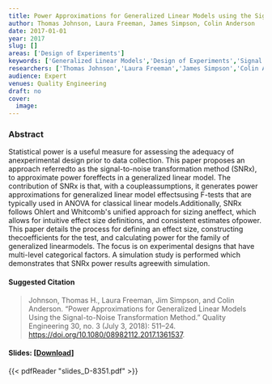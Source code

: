 ```yaml
---
title: Power Approximations for Generalized Linear Models using the Signal-to-Noise Transformation Method
author: Thomas Johnson, Laura Freeman, James Simpson, Colin Anderson
date: 2017-01-01
year: 2017
slug: []
areas: ['Design of Experiments']
keywords: ['Generalized Linear Models','Design of Experiments','Signal to Noise Ratio','Test Adequacy']
researchers: ['Thomas Johnson','Laura Freeman','James Simpson','Colin Anderson']
audience: Expert
venues: Quality Engineering
draft: no
cover:
  image: 
---
```




### Abstract
Statistical power is a useful measure for assessing the adequacy of anexperimental design prior to data collection. This paper proposes an approach referredto as the signal-to-noise transformation method (SNRx), to approximate power foreffects in a generalized linear model. The contribution of SNRx is that, with a coupleassumptions, it generates power approximations for generalized linear model effectsusing F-tests that are typically used in ANOVA for classical linear models.Additionally, SNRx follows Ohlert and Whitcomb's unified approach for sizing aneffect, which allows for intuitive effect size definitions, and consistent estimates ofpower. This paper details the process for defining an effect size, constructing thecoefficients for the test, and calculating power for the family of generalized linearmodels. The focus is on experimental designs that have multi-level categorical factors. A simulation study is performed which demonstrates that SNRx power results agreewith simulation.

#### Suggested Citation
> Johnson, Thomas H., Laura Freeman, Jim Simpson, and Colin Anderson. “Power Approximations for Generalized Linear Models Using the Signal-to-Noise Transformation Method.” Quality Engineering 30, no. 3 (July 3, 2018): 511–24. https://doi.org/10.1080/08982112.2017.1361537.

#### Slides: [[Download](slides_D-8351.pdf)]
{{< pdfReader "slides_D-8351.pdf" >}}




